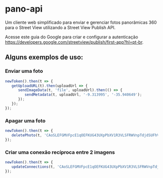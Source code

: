 # pano-api
Um cliente web simplificado para enviar e gerenciar fotos panorâmicas 360 para o Street View utilizando a Street View Publish API.

Acesse este guia do Google para criar e configurar a autenticação <https://developers.google.com/streetview/publish/first-app?hl=pt-br>.

## Alguns exemplos de uso:

### Enviar uma foto
```javascript
newToken().then(t => {
   getUploadURL(t).then(uploadUrl => {
      sendImageData(t, 'file', uploadUrl).then(() => {
         sendMetadata(t, uploadUrl, '-9.313995', '-35.940649');
      });
   });
});
```
### Apagar uma foto
```javascript
newToken().then(t => {
   deletePhoto(t, 'CAoSLEFGMVFpcE1qOEFKUG43UXpPbXV1R3VLSFRWVnpTdjdSUFhVWEstUWpCR3c1');
});
```
### Criar uma conexão recíproca entre 2 imagens
```javascript
newToken().then(t => {
   updateConnections(t, 'CAoSLEFGMVFpcE1qOEFKUG43UXpPbXV1R3VLSFRWVnpTdjdSUFhVWEstUWpCR3c1', 'CAoSLEFGMVFpcFBSQm40ZjJTckl3cVVoQUVhdHFfV181SXgxZnAyMm00aEltdnp1');
});
```
